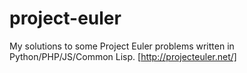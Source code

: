# project-euler

My solutions to some Project Euler problems written in Python/PHP/JS/Common Lisp. [http://projecteuler.net/]

[http://projecteuler.net/]: http://projecteuler.net/
